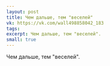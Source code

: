 ```yaml
---
layout: post
title: Чем дальше, тем "веселей"
vk: https://vk.com/wall498858042_183
tags: 
excerpt: Чем дальше, тем "веселей".
small: true
---
```

Чем дальше, тем "веселей".